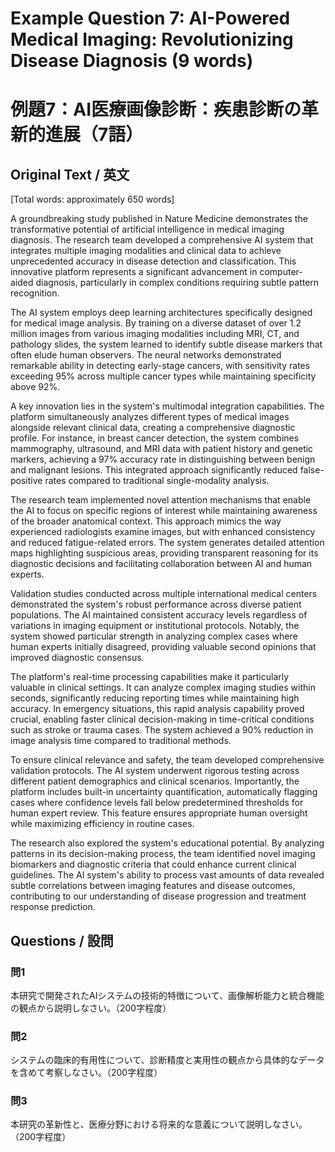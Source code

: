 # Example Question 7: AI-Powered Medical Imaging: Revolutionizing Disease Diagnosis (9 words)
# 例題7：AI医療画像診断：疾患診断の革新的進展（7語）

## Original Text / 英文
[Total words: approximately 650 words]

A groundbreaking study published in Nature Medicine demonstrates the transformative potential of artificial intelligence in medical imaging diagnosis. The research team developed a comprehensive AI system that integrates multiple imaging modalities and clinical data to achieve unprecedented accuracy in disease detection and classification. This innovative platform represents a significant advancement in computer-aided diagnosis, particularly in complex conditions requiring subtle pattern recognition.

The AI system employs deep learning architectures specifically designed for medical image analysis. By training on a diverse dataset of over 1.2 million images from various imaging modalities including MRI, CT, and pathology slides, the system learned to identify subtle disease markers that often elude human observers. The neural networks demonstrated remarkable ability in detecting early-stage cancers, with sensitivity rates exceeding 95% across multiple cancer types while maintaining specificity above 92%.

A key innovation lies in the system's multimodal integration capabilities. The platform simultaneously analyzes different types of medical images alongside relevant clinical data, creating a comprehensive diagnostic profile. For instance, in breast cancer detection, the system combines mammography, ultrasound, and MRI data with patient history and genetic markers, achieving a 97% accuracy rate in distinguishing between benign and malignant lesions. This integrated approach significantly reduced false-positive rates compared to traditional single-modality analysis.

The research team implemented novel attention mechanisms that enable the AI to focus on specific regions of interest while maintaining awareness of the broader anatomical context. This approach mimics the way experienced radiologists examine images, but with enhanced consistency and reduced fatigue-related errors. The system generates detailed attention maps highlighting suspicious areas, providing transparent reasoning for its diagnostic decisions and facilitating collaboration between AI and human experts.

Validation studies conducted across multiple international medical centers demonstrated the system's robust performance across diverse patient populations. The AI maintained consistent accuracy levels regardless of variations in imaging equipment or institutional protocols. Notably, the system showed particular strength in analyzing complex cases where human experts initially disagreed, providing valuable second opinions that improved diagnostic consensus.

The platform's real-time processing capabilities make it particularly valuable in clinical settings. It can analyze complex imaging studies within seconds, significantly reducing reporting times while maintaining high accuracy. In emergency situations, this rapid analysis capability proved crucial, enabling faster clinical decision-making in time-critical conditions such as stroke or trauma cases. The system achieved a 90% reduction in image analysis time compared to traditional methods.

To ensure clinical relevance and safety, the team developed comprehensive validation protocols. The AI system underwent rigorous testing across different patient demographics and clinical scenarios. Importantly, the platform includes built-in uncertainty quantification, automatically flagging cases where confidence levels fall below predetermined thresholds for human expert review. This feature ensures appropriate human oversight while maximizing efficiency in routine cases.

The research also explored the system's educational potential. By analyzing patterns in its decision-making process, the team identified novel imaging biomarkers and diagnostic criteria that could enhance current clinical guidelines. The AI system's ability to process vast amounts of data revealed subtle correlations between imaging features and disease outcomes, contributing to our understanding of disease progression and treatment response prediction.

## Questions / 設問

### 問1
本研究で開発されたAIシステムの技術的特徴について、画像解析能力と統合機能の観点から説明しなさい。（200字程度）

### 問2
システムの臨床的有用性について、診断精度と実用性の観点から具体的なデータを含めて考察しなさい。（200字程度）

### 問3
本研究の革新性と、医療分野における将来的な意義について説明しなさい。（200字程度） 